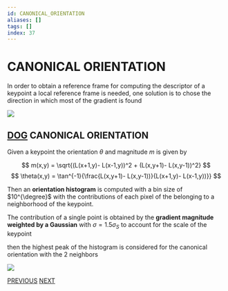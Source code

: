```yaml
---
id: CANONICAL_ORIENTATION
aliases: []
tags: []
index: 37
---
```


# CANONICAL ORIENTATION

In order to obtain a reference frame for computing the descriptor of a keypoint a local reference frame is needed, one solution is to chose the direction in which most of the gradient is found

![](computer_vision/Pasted_image_20240314123223.png)

## [DOG](computer_vision/DOG_DETECTOR.md) CANONICAL ORIENTATION

Given a keypoint the orientation $\theta$ and magnitude $m$ is given by

$$
m(x,y) =  \sqrt{(L(x+1,y)- L(x-1,y))^2 + (L(x,y+1)- L(x,y-1))^2}
$$
$$
\theta(x,y) = \tan^{-1}{\frac{L(x,y+1)- L(x,y-1))}{L(x+1,y)- L(x-1,y))}}
$$

Then an **orientation histogram** is computed with a bin size of $10^{\degree}$ with the contributions of each pixel of the belonging to a neighborhood of the keypoint.

The contribution of a single point is obtained  by the **gradient magnitude weighted by a Gaussian** with $\sigma =1.5\sigma_S$  to account for the scale of the keypoint

then the highest peak of the histogram is considered for the canonical orientation with the 2 neighbors

![](computer_vision/Pasted_image_20240314122805.png)

[PREVIOUS](pages/local_features/DOG_DETECTOR.md) [NEXT](computer_vision/local_features/SIFT_DESCRIPTOR.md)
